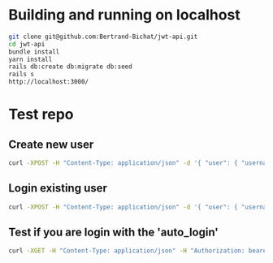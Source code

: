 # Building and running on localhost

```bash
git clone git@github.com:Bertrand-Bichat/jwt-api.git
cd jwt-api
bundle install
yarn install
rails db:create db:migrate db:seed
rails s
http://localhost:3000/
```

# Test repo

## Create new user

```bash
curl -XPOST -H "Content-Type: application/json" -d '{ "user": { "username": "YOUR_USERNAME", "password": "YOUR_PASSWORD", "age": YOUR_AGE } }' http://localhost:3000/users
```

## Login existing user

```bash
curl -XPOST -H "Content-Type: application/json" -d '{ "user": { "username": "YOUR_USERNAME", "password": "YOUR_PASSWORD" } }' http://localhost:3000/login
```

## Test if you are login with the 'auto_login'

```bash
curl -XGET -H "Content-Type: application/json" -H "Authorization: bearer YOUR_TOKEN" http://localhost:3000/auto_login
```
